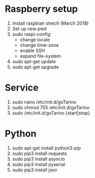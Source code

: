 # Raspberry setup

1. Install raspbian strech (March 2018)
2. Set up new pwd
3. sudo raspi-config:
	- change locale
	- change time-zone
	- enable SSH
	- expand file-system
4. sudo apt-get update
5. sudo apt-get upgrade

# Service

1. sudo nano /etc/init.d/goTarino
2. sudo chmod 755 /etc/init.d/goTarino
3. sudo /etc/init.d/goTarino {start|stop}

# Python

1. sudo apt-get install python3-pip
2. sudo pip3 install requests
3. sudo pip3 install asyncio
4. sudo pip3 install pyserial
5. sudo pip3 install json


